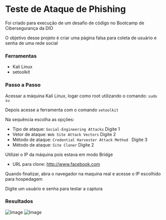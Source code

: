 # Teste de Ataque de Phishing
Foi criado para execução de um desafio de código no Bootcamp de Cibersegurança da DIO

O objetivo desse projeto é criar uma página falsa para coleta de usuário e senha de uma rede social

### Ferramentas
- Kali Linux
- setoolkit

### Passo a Passo
Acessar a máquina Kali Linux, logar como root utilizando o comando: ``` sudo su ```

Depois acesse a ferramenta com o comando ``` setoolkit ```

Na sequência escolha as opções:
- Tipo de ataque: ``` Social-Engineering Attacks ```  Digite 1
- Vetor de ataque: ``` Web Site Attack Vectors ``` Digite 2
- Método de ataque: ```Credential Harvester Attack Method ``` Digite 3
- Método de ataque: ``` Site Cloner ``` Digite 2

Utilizei o IP da máquina pois estava em modo Bridge

- URL para clone: http://www.facebook.com

Quando finalizar, abra o navegador na maquina real e acesse o IP escolhido para hospedagem

Digite um usuário e senha para testar a captura

### Resultados

![Image](https://github.com/user-attachments/assets/4360a8a7-403e-45f9-9a28-0c2513511ca6) ![Image](https://github.com/user-attachments/assets/0edd3dbd-6387-4755-918e-477c984d7b7d)
